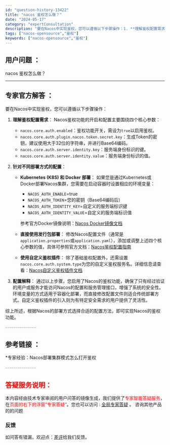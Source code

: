 ```yaml
---
id: "question-history-13422"
title: "nacos 鉴权怎么做？"
date: "2024-05-17"
category: "expertConsultation"
description: "要在Nacos中实现鉴权，您可以遵循以下步骤操作：1. **理解鉴权配置需求**：   Nacos鉴权功能的开启和配置主要围绕四个核心参数：   - `nacos.core.auth.enabled`：鉴权功能开关，需设为`true`以启用鉴权。   - `nacos.core.auth.plugi"
tags: ["nacos-opensource","鉴权"]
keywords: ["nacos-opensource","鉴权"]
---
```


## 用户问题 ： 
 nacos 鉴权怎么做？  

---------------
## 专家官方解答 ：

要在Nacos中实现鉴权，您可以遵循以下步骤操作：

1. **理解鉴权配置需求**：
   Nacos鉴权功能的开启和配置主要围绕四个核心参数：
   - `nacos.core.auth.enabled`：鉴权功能开关，需设为`true`以启用鉴权。
   - `nacos.core.auth.plugin.nacos.token.secret.key`：生成Token的密钥，建议使用大于32位的字符串，并进行Base64编码。
   - `nacos.core.auth.server.identity.key`：服务端身份标识的键。
   - `nacos.core.auth.server.identity.value`：服务端身份标识的值。

2. **针对不同部署方式的配置**：

   - **Kubernetes (K8S) 和 Docker 部署**：
     如果您是通过Kubernetes或Docker部署Nacos集群，您需要在启动容器时设置相应的环境变量：
     - `NACOS_AUTH_ENABLE`=true
     - `NACOS_AUTH_TOKEN`=您的密钥（Base64编码后）
     - `NACOS_AUTH_IDENTITY_KEY`=自定义的服务端标识键
     - `NACOS_AUTH_IDENTITY_VALUE`=自定义的服务端标识值
     
     参考官方Docker镜像说明：[Nacos Docker镜像文档](https://github.com/nacos-group/nacos-docker)

   - **直接使用发行包部署**：
     修改Nacos配置文件（通常是`application.properties`或`application.yaml`），添加或调整上述四个核心参数的值，具体可参照官方文档：[Nacos鉴权配置指南](https://nacos.io/docs/latest/guide/user/auth/)

   - **使用自定义鉴权插件**：
     除了基础鉴权配置外，还需设置`nacos.core.auth.system.type`为您的自定义鉴权服务名。详细信息请查看：[Nacos自定义鉴权插件文档](https://nacos.io/docs/latest/plugin/auth-plugin/)

3. **配置解释**：
     通过以上步骤，您启用了Nacos的鉴权功能，确保了只有经过验证的用户或服务才能访问Nacos的配置和服务管理接口，增强了系统的安全性。环境变量的方式适用于容器化部署，而直接修改配置文件则适合传统部署方式。自定义鉴权插件的引入则为有特定安全需求的用户提供了灵活性。

综上所述，根据Nacos的部署方式选择合适的配置方法，即可实现Nacos的鉴权功能。


<font color="#949494">---------------</font> 


## 参考链接 ：

*专家经验：Nacos部署集群模式怎么打开鉴权 


 <font color="#949494">---------------</font> 
 


## <font color="#FF0000">答疑服务说明：</font> 

本内容经由技术专家审阅的用户问答的镜像生成，我们提供了<font color="#FF0000">专家智能答疑服务</font>，在<font color="#FF0000">页面的右下的浮窗”专家答疑“</font>。您也可以访问 : [全局专家答疑](https://answer.opensource.alibaba.com/docs/intro) 。 咨询其他产品的的问题

### 反馈
如问答有错漏，欢迎点：[差评](https://ai.nacos.io/user/feedbackByEnhancerGradePOJOID?enhancerGradePOJOId=13893)给我们反馈。
